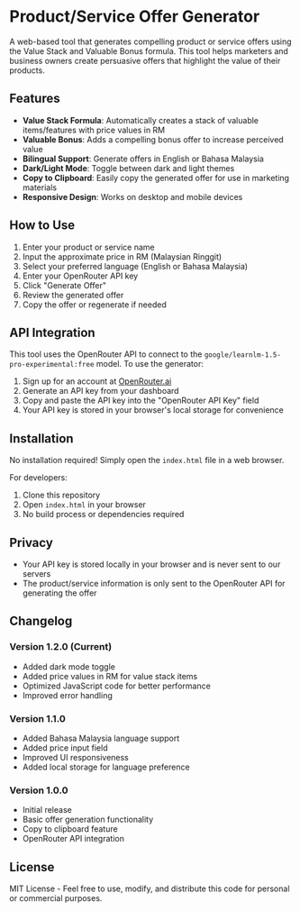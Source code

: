 # Product/Service Offer Generator

A web-based tool that generates compelling product or service offers using the Value Stack and Valuable Bonus formula. This tool helps marketers and business owners create persuasive offers that highlight the value of their products.

## Features

- **Value Stack Formula**: Automatically creates a stack of valuable items/features with price values in RM
- **Valuable Bonus**: Adds a compelling bonus offer to increase perceived value
- **Bilingual Support**: Generate offers in English or Bahasa Malaysia
- **Dark/Light Mode**: Toggle between dark and light themes
- **Copy to Clipboard**: Easily copy the generated offer for use in marketing materials
- **Responsive Design**: Works on desktop and mobile devices

## How to Use

1. Enter your product or service name
2. Input the approximate price in RM (Malaysian Ringgit)
3. Select your preferred language (English or Bahasa Malaysia)
4. Enter your OpenRouter API key
5. Click "Generate Offer"
6. Review the generated offer
7. Copy the offer or regenerate if needed

## API Integration

This tool uses the OpenRouter API to connect to the `google/learnlm-1.5-pro-experimental:free` model. To use the generator:

1. Sign up for an account at [OpenRouter.ai](https://openrouter.ai)
2. Generate an API key from your dashboard
3. Copy and paste the API key into the "OpenRouter API Key" field
4. Your API key is stored in your browser's local storage for convenience

## Installation

No installation required! Simply open the `index.html` file in a web browser.

For developers:
1. Clone this repository
2. Open `index.html` in your browser
3. No build process or dependencies required

## Privacy

- Your API key is stored locally in your browser and is never sent to our servers
- The product/service information is only sent to the OpenRouter API for generating the offer

## Changelog

### Version 1.2.0 (Current)
- Added dark mode toggle
- Added price values in RM for value stack items
- Optimized JavaScript code for better performance
- Improved error handling

### Version 1.1.0
- Added Bahasa Malaysia language support
- Added price input field
- Improved UI responsiveness
- Added local storage for language preference

### Version 1.0.0
- Initial release
- Basic offer generation functionality
- Copy to clipboard feature
- OpenRouter API integration

## License

MIT License - Feel free to use, modify, and distribute this code for personal or commercial purposes. 